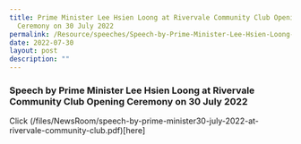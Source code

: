 ```yaml
---
title: Prime Minister Lee Hsien Loong at Rivervale Community Club Opening
  Ceremony on 30 July 2022
permalink: /Resource/speeches/Speech-by-Prime-Minister-Lee-Hsien-Loong-at-Rivervale-Community-Club
date: 2022-07-30
layout: post
description: ""
---
```



### Speech by Prime Minister Lee Hsien Loong at Rivervale Community Club Opening Ceremony on 30 July 2022


Click (/files/NewsRoom/speech-by-prime-minister30-july-2022-at-rivervale-community-club.pdf)[here]